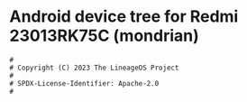 # Android device tree for Redmi 23013RK75C (mondrian)

```
#
# Copyright (C) 2023 The LineageOS Project
#
# SPDX-License-Identifier: Apache-2.0
#
```
